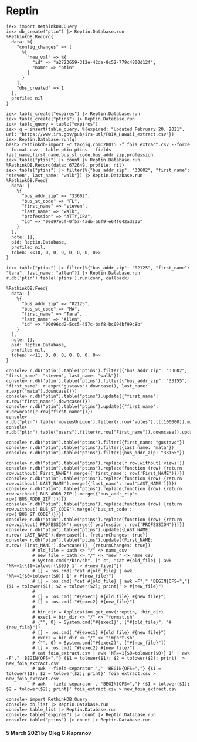 # Reptin

```
iex> import RethinkDB.Query
iex> db_create("ptin") |> Reptin.Database.run
%RethinkDB.Record{
  data: %{
    "config_changes" => [
      %{
        "new_val" => %{
          "id" => "a2723659-312e-42da-8c52-779c4800d12f",
          "name" => "ptin"
        }
      }
    ],
    "dbs_created" => 1
  },
  profile: nil
}

iex> table_create("expires") |> Reptin.Database.run
iex> table_create("ptins") |> Reptin.Database.run
iex> table_query = table("expires")
iex> q = insert(table_query, %{expired: "Updated February 20, 2021", url: "https://www.irs.gov/pub/irs-utl/FOIA_Hawaii_extract.csv"})
iex> Reptin.Database.run(q)
bash> rethinkdb-import -c taxgig.com:28015 -f foia_extract.csv --force --format csv --table ptin.ptins --fields last_name,first_name,bus_st_code,bus_addr_zip,profession
iex> table("ptins") |> count |> Reptin.Database.run
%RethinkDB.Record{data: 672649, profile: nil}
iex> table("ptins") |> filter(%{"bus_addr_zip": "33602", "first_name": "steven", last_name: "walk"}) |> Reptin.Database.run
%RethinkDB.Feed{
  data: [
    %{
      "bus_addr_zip" => "33602",
      "bus_st_code" => "FL",
      "first_name" => "steven",
      "last_name" => "walk",
      "profession" => "ATTY,CPA",
      "id" => "00d97ecf-0f57-4adb-a6f9-e64f642ad235"
    }
  ],
  note: [],
  pid: Reptin.Database,
  profile: nil,
  token: <<10, 0, 0, 0, 0, 0, 0, 0>>
}

iex> table("ptins") |> filter(%{"bus_addr_zip": "02125", "first_name": "tara", last_name: "allen"}) |> Reptin.Database.run
r.db('ptin').table('ptins').run(conn, callback)

%RethinkDB.Feed{
  data: [
    %{
      "bus_addr_zip" => "02125",
      "bus_st_code" => "MA",
      "first_name" => "Tara",
      "last_name" => "Allen",
      "id" => "00d96cd2-5cc5-457c-baf8-bc094bf99c8b"
    }
  ],
  note: [],
  pid: Reptin.Database,
  profile: nil,
  token: <<11, 0, 0, 0, 0, 0, 0, 0>>
}
```

```
console> r.db('ptin').table('ptins').filter({"bus_addr_zip": "33602", "first_name": "steven", last_name: "walk"})
console> r.db('ptin').table('ptins').filter({"bus_addr_zip": "33155", "first_name": r.expr("gustavo").downcase(), last_name: r.expr("mata").downcase()})
console> r.db("ptin").table("ptins").update({"first_name": r.row("first_name").downcase()})
console> r.db("ptin").table("ptins").update({"first_name": r.downcase(r.row["first_name"])})
console> r.db("ptin").table('moviesUnique').filter(r.row('votes').lt(100000)).min('rank')
console> r.db("ptin").table("users").filter(r.row["First_name"]).downcase().update()

console> r.db("ptin").table("ptins").filter({first_name: "gustavo"})
console> r.db("ptin").table("ptins").filter({last_name: "mata"})
console> r.db("ptin").table("ptins").filter({bus_addr_zip: "33155"})

console> r.db("ptin").table("ptins").replace(r.row.without('views'))
console> r.db("ptin").table("ptins").replace(function (row) {return row.without('First_NAME').merge({'first_name': row('First_NAME')})})
console> r.db("ptin").table("ptins").replace(function (row) {return row.without('LAST_NAME').merge({'last_name': row('LAST_NAME')})})
console> r.db("ptin").table("ptins").replace(function (row) {return row.without('BUS_ADDR_ZIP').merge({'bus_addr_zip': row('BUS_ADDR_ZIP')})})
console> r.db("ptin").table("ptins").replace(function (row) {return row.without('BUS_ST_CODE').merge({'bus_st_code': row('BUS_ST_CODE')})})
console> r.db("ptin").table("ptins").replace(function (row) {return row.without('PROFESSION').merge({'profession': row('PROFESSION')})})
console> r.db("ptin").table("ptins").update({LAST_NAME: r.row('LAST_NAME').downcase()}, {returnChanges: true})
console> r.db("ptin").table("ptins").update({First_NAME: r.row('First_NAME').downcase()}, {returnChanges: true})
          # old_file = path <> "/" <> name_csv
          # new_file = path <> "/" <> "new_" <> name_csv
          # System.cmd("/bin/sh", ["-c", "cat #{old_file} | awk 'NR==1{\$0=tolower(\$0)} 1' > #{new_file}"])
          # [] = :os.cmd(:"cat #{old_file} | awk 'NR==1{$0=tolower($0)} 1' > #{new_file}")
          # [] = :os.cmd(:"cat #{old_file} | awk -F"," 'BEGIN{OFS=","} {$1 = tolower($1); $2 = tolower($2); print}' > #{new_file}")
          #
          # [] = :os.cmd(:"#{exec1} #{old_file} #{new_file}")
          # [] = :os.cmd(:"#{exec2} #{new_file}")
          #
          # bin_dir = Application.get_env(:reptin, :bin_dir)
          # exec1 = bin_dir <> "/" <> "format.sh"
          # {"", 0} = System.cmd("#{exec1}", ["#{old_file}", "#{new_file}"])
          # [] = :os.cmd(:"#{exec1} #{old_file} #{new_file}")
          # exec2 = bin_dir <> "/" <> "import.sh"
          # {"", 0} = System.cmd("#{exec2}", ["#{new_file}"])
          # [] = :os.cmd(:"#{exec2} #{new_file}")
          # cat foia_extract.csv | awk 'NR==1{$0=tolower($0)} 1' | awk -F"," 'BEGIN{OFS=","} {$1 = tolower($1); $2 = tolower($2); print}' > new_foia_extract.csv
          # awk --field-separator ',' 'BEGIN{OFS=","} {$1 = tolower($1); $2 = tolower($2); print}' foia_extract.csv > new_foia_extract.csv
          # awk --field-separator , 'BEGIN{OFS=","} {$1 = tolower($1); $2 = tolower($2); print}' foia_extract.csv > new_foia_extract.csv
```

```
console> import RethinkDB.Query
console> db_list |> Reptin.Database.run
console> table_list |> Reptin.Database.run
console> table("expires") |> count |> Reptin.Database.run
console> table("ptins") |> count |> Reptin.Database.run
```

#### 5 March 2021 by Oleg G.Kapranov

 [1]: http://taxgig.com:8080/
 [2]: https://rethinkdb.com/docs/quickstart/
 [3]: https://rethinkdb.com/docs/start-on-startup/
 [4]: https://blog.programster.org/rethinkdb-import-data
 [5]: https://rethinkdb.com/docs/importing/
 [6]: https://rethinkdb.com/api/ruby/connect/
 [7]: https://rethinkdb.com/api/javascript/count/
 [8]: https://rethinkdb.com/api/javascript/filter
 [9]: https://hexdocs.pm/rethinkdb/extra-api-reference.html
[10]: https://github.com/hamiltop/rethinkdb-elixir
[11]: https://github.com/hamiltop/rethinkdb-elixir/wiki/Ten-minute-guide-with-RethinkDB-Elixir
[12]: https://github.com/et/collaborative-editor
[13]: https://github.com/hamiltop/friends-demo
[14]: https://github.com/azukiapp/elixir-rethinkdb
[15]: https://github.com/hamiltop/rethinkdb-elixir
[16]: https://stackoverflow.com/questions/31457945/how-to-use-rethinkdb-with-phoenixframework
[17]: https://www.compose.com/articles/connecting-to-rethinkdb-with-elixir/
